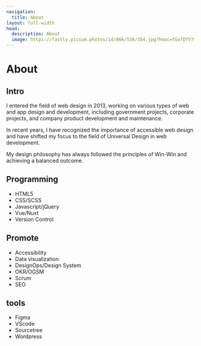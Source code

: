 ```yaml
---
navigation:
  title: About
layout: full-width
head:
  description: About
  image: https://fastly.picsum.photos/id/866/536/354.jpg?hmac=tGofDTV7tl2rprappPzKFiZ9vDh5MKj39oa2D--gqhA
---
```


# About

## **Intro**

I entered the field of web design in 2013, working on various types of web and app design and development, including government projects, corporate projects, and company product development and maintenance.

In recent years, I have recognized the importance of accessible web design and have shifted my focus to the field of Universal Design in web development.

My design philosophy has always followed the principles of Win-Win and achieving a balanced outcome.

## **Programming**

- HTML5
- CSS/SCSS
- Javascript/jQuery
- Vue/Nuxt
- Version Control

## **Promote**

- Accessibility
- Data visualization
- DesignOps/Design System
- OKR/OGSM
- Scrum
- SEO

## **tools**

- Figma
- VScode
- Sourcetree
- Wordpress
